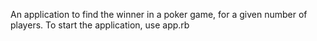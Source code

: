 An application to find the winner in a poker game, for a given number of players.
To start the application, use app.rb